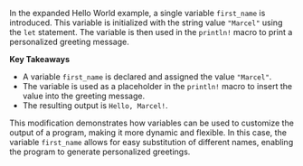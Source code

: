 In the expanded Hello World example, a single variable `first_name` is introduced. This variable is initialized with the string value `"Marcel"` using the `let` statement. The variable is then used in the `println!` macro to print a personalized greeting message.

**Key Takeaways**

* A variable `first_name` is declared and assigned the value `"Marcel"`.
* The variable is used as a placeholder in the `println!` macro to insert the value into the greeting message.
* The resulting output is `Hello, Marcel!`.

This modification demonstrates how variables can be used to customize the output of a program, making it more dynamic and flexible. In this case, the variable `first_name` allows for easy substitution of different names, enabling the program to generate personalized greetings.
